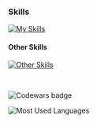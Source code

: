 <h3>Skills</h3>

[![My Skills](https://skillicons.dev/icons?i=postman,js,ts,react,redux,webpack,vite,html,css,scss,bootstrap,git,styledcomponents,gulp&perline=7)](https://skillicons.dev)

<h4>Other Skills</h4>

[![Other Skills](https://skillicons.dev/icons?i=blender,figma,ps,pr)](https://skillicons.dev)

<br>

<p>

![Codewars badge](https://www.codewars.com/users/worldspawn/badges/small)

</p>

![Most Used Languages](https://github-readme-stats.vercel.app/api/top-langs/?username=worldspawn-web&theme=ayu-mirage&hide_border=false&include_all_commits=true&count_private=true&layout=compact)
